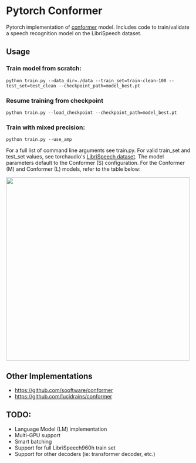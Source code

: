 # Pytorch Conformer
Pytorch implementation of [conformer](https://arxiv.org/abs/2005.08100) model. Includes code to train/validate a speech recognition model on the LibriSpeech dataset.

## Usage

### Train model from scratch:
```
python train.py --data_dir=./data --train_set=train-clean-100 --test_set=test_clean --checkpoint_path=model_best.pt
```
### Resume training from checkpoint
```
python train.py --load_checkpoint --checkpoint_path=model_best.pt
```
### Train with mixed precision: 
```
python train.py --use_amp
```
For a full list of command line arguments see train.py. For valid train_set and test_set values, see torchaudio's [LibriSpeech dataset](https://pytorch.org/audio/stable/datasets.html). The model parameters default to the Conformer (S) configuration. For the Conformer (M) and Conformer (L) models, refer to the table below: 

<img src="https://jwink-public.s3.amazonaws.com/conformer-params.png" width="500"/>

## Other Implementations
- https://github.com/sooftware/conformer
- https://github.com/lucidrains/conformer

## TODO:
- Language Model (LM) implementation
- Multi-GPU support
- Smart batching
- Support for full LibriSpeech960h train set
- Support for other decoders (ie: transformer decoder, etc.)

